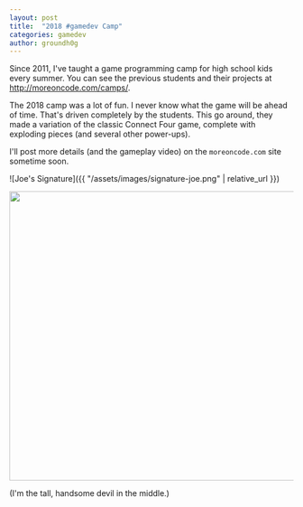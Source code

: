 ```yaml
---
layout: post
title:  "2018 #gamedev Camp"
categories: gamedev
author: groundh0g
---
```


Since 2011, I've taught a game programming camp for high school kids every summer. You can see the previous students and their projects at <http://moreoncode.com/camps/>.

The 2018 camp was a lot of fun. I never know what the game will be ahead of time. That's driven completely by the students. This go around, they made a variation of the classic Connect Four game, complete with exploding pieces (and several other power-ups).

I'll post more details (and the gameplay video) on the `moreoncode.com` site sometime soon.

![Joe's Signature]({{ "/assets/images/signature-joe.png" | relative_url }})

<img src='{{ "/assets/images/blog/gamedev-camp-students-2018.jpg" | relative_url }}' style="width:512px;" />

(I'm the tall, handsome devil in the middle.)